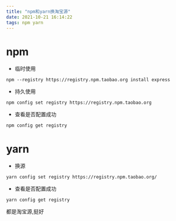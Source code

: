 ```yaml
---
title: "npm和yarn换淘宝源"
date: 2021-10-21 16:14:22
tags: npm yarn
---
```

# npm

* 临时使用

```
npm --registry https://registry.npm.taobao.org install express
```

* 持久使用

```
npm config set registry https://registry.npm.taobao.org
```

* 查看是否配置成功

```
npm config get registry
```

# yarn

* 换源

```
yarn config set registry https://registry.npm.taobao.org/
```

* 查看是否配置成功

```
yarn config get registry
```

都是淘宝源,挺好
